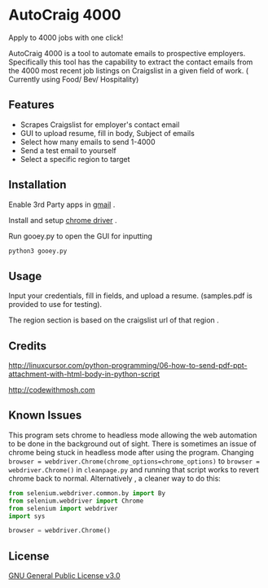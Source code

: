 # AutoCraig 4000

Apply to 4000 jobs with one click!

AutoCraig 4000 is a tool to automate emails to prospective employers. Specifically this tool has the capability to extract the contact emails from the 4000 most recent job listings on Craigslist in a given field of work. ( Currently using Food/ Bev/ Hospitality)

## Features
* Scrapes Craigslist for employer's contact email
* GUI to upload resume, fill in body, Subject of emails
* Select how many emails to send 1-4000
* Send a test email to yourself
* Select a specific region to target





## Installation

Enable 3rd Party apps in  [gmail](https://support.google.com/mail/thread/10206863?hl=en) .

Install and setup  [chrome driver](https://chromedriver.chromium.org/downloads) .

Run gooey.py to open the GUI for inputting 
```python
python3 gooey.py
```

## Usage 
Input your credentials, fill in fields, and upload a resume. (samples.pdf is provided to use for testing). 

The region section is based on the craigslist url of that region .




## Credits
http://linuxcursor.com/python-programming/06-how-to-send-pdf-ppt-attachment-with-html-body-in-python-script

http://codewithmosh.com

## Known Issues
This program sets  chrome to headless mode allowing the web automation to be done in the background out of sight.  There is sometimes an issue of chrome being stuck in headless mode after using the program. Changing `browser = webdriver.Chrome(chrome_options=chrome_options)` to `browser = webdriver.Chrome()` in `cleanpage.py` and running that script works to revert chrome back to normal.  Alternatively , a cleaner way to do this:

```python
from selenium.webdriver.common.by import By
from selenium.webdriver import Chrome
from selenium import webdriver
import sys

browser = webdriver.Chrome()
```

 

## License
[GNU General Public License v3.0](https://choosealicense.com/licenses/gpl-3.0/)
